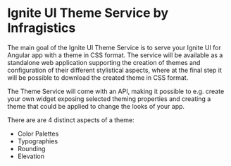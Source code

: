 # Ignite UI Theme Service by Infragistics
The main goal of the Ignite UI Theme Service is to serve your Ignite UI for Angular app with a theme in CSS format. The service will be available as a standalone web application supporting the creation of themes and configuration of their different stylistical aspects, where at the final step it will be possible to download the created theme in CSS format.

The Theme Service will come with an API, making it possible to e.g. create your own widget exposing selected theming properties and creating a theme that could be applied to change the looks of your app.

There are are 4 distinct aspects of a theme:
* Color Palettes
* Typographies
* Rounding
* Elevation
